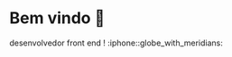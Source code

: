 <div align="left">
  <h1>Bem vindo 👋 </h1>
    <p> desenvolvedor front end ! :iphone::globe_with_meridians:
</div>

  
